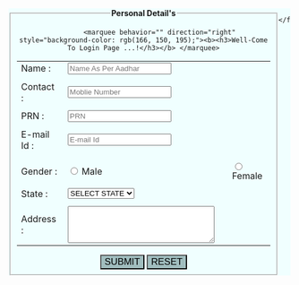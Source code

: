 
<!DOCTYPE html>
<html lang="en">
<head><style>
    form{display: flex;
        justify-content: center;
        /* width: 50vh; */
        /* height: 50%; */
        text-align: center;

    }.bit{font-size: larger;
 transition: 0.3s;
 background-color: rgb(161, 190, 191);
}.bit:hover{
    background-color: rgb(199, 201, 199);
}

.radioc{padding: 10px;
    margin: 123px;
}
    
.pp{
    font-size: 16px;
}

    input{border-radius: 10px;
        text-align: center;
       
        
    }

</style>
<script>
    // This function will be called when the form is submitted
    function redirectToNextPage(event) {
        event.preventDefault(); // Prevents the form from submitting the normal way

        // Normally you would want to process the form data here (or send it via AJAX)

        // After submission, redirect the user to another page
        window.location.href = 'dashboard.html'; // Redirect to the next page
    }
</script>
    <meta charset="UTF-8">
    <meta name="viewport" content="width=device-width, initial-scale=1.0">
    <title>Document</title>
</head>
<body>  
    <form action="https://api.web3forms.com/submit" method="POST" style="background-color: azure;">
        <input type="hidden" name="access_key" value="6c8da399-0a1a-4dda-ac10-c65d40dd17be">
    <fieldset><legend><b>Personal Detail's </b>
    </legend>
        <table >

            <marquee behavior="" direction="right" style="background-color: rgb(166, 150, 195);"><b><h3>Well-Come To Login Page ...!</h3></b> </marquee>
<tr>
    <td><label for="name">Name :</label></td>
    <td><input type="text" placeholder="Name As Per Aadhar"  name="name" class="pp"></td>
</tr>
<tr><td></td></tr>
<tr>
    <td>
        <label for="cotact">Contact :</label>
    </td>
    <td>
        <input type="tel" class="pp" placeholder="Moblie Number " name="phone" maxlength="13" minlength="0">
    </td>
</tr>
<tr>
    <td ></td>
</tr>
<tr>
    <td><label for="prn">PRN :</label></td>
    <td><input type="number"class="pp" placeholder="PRN" name="PRN"maxlength="10" minlength="10" ><br></td>
</tr>
<tr>
    <td ></td>
</tr>
<tr>
    <td><label for="email">E-mail Id :</label></td>
    <td><input type="email"name="Gmail" class="pp"placeholder="E-mail Id "></td>
</tr>
<tr>
    <td ></td>
</tr>
<tr>
    <td ></td>
</tr>
<tr class="radioci" style="margin-right: 10px; padding: 0;">
    <td><label for="gendder">Gender :</label></td>
    <td><input type="radio" name="Male" name="gender"> Male</td>
    <td><label for="gendder"></label></td>
    <td><input type="radio" name="Female" name="gender">Female</td>
</tr>
<tr>
    <td></td>
</tr>
<tr>
    
</tr>
<tr>
    <td>State        :</td>
    <td>
    <select name="STATE" id=""  class="pp">
    <option value="STATE" name=""> SELECT STATE</option>
    <option value="MAHARASTRA" >MAHARASTRA</option>
    <option value="GOA">GOA</option>
    <option value="HIMACHAL">HIMACHAL</option>
    <option value="KARNATAKA">KARNATAKA</option>
</select></td></tr>
<tr><td></td></tr>
</td><tr>
    <td><label for="Address ">Address : </label></td>
    <td><textarea name="Address" id=""  class="pp"rows="4" cols="30"></textarea></td>
</tr>






</table>
<input type="submit" value="SUBMIT" class="bit">
<input type="reset" value="RESET" class="bit">      
</fieldset>
    
    </form>
</body>
</html>
